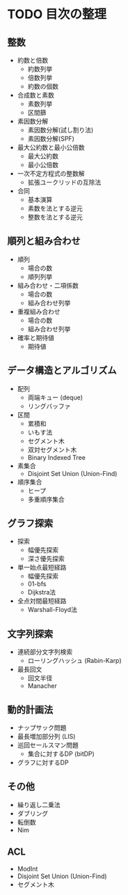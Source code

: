 # TODO 目次の整理

## 整数

- 約数と倍数
    - 約数列挙
    - 倍数列挙
    - 約数の個数
- 合成数と素数
    - 素数列挙
    - 区間篩
- 素因数分解
    - 素因数分解(試し割り法)
    - 素因数分解(SPF)
- 最大公約数と最小公倍数
    - 最大公約数
    - 最小公倍数
- 一次不定方程式の整数解
    - 拡張ユークリッドの互除法
- 合同
    - 基本演算
    - 素数を法とする逆元
    - 整数を法とする逆元

## 順列と組み合わせ

- 順列
    - 場合の数
    - 順列列挙
- 組み合わせ・二項係数
    - 場合の数
    - 組み合わせ列挙
- 重複組み合わせ
    - 場合の数
    - 組み合わせ列挙
- 確率と期待値
    - 期待値

## データ構造とアルゴリズム

- 配列
    - 両端キュー (deque)
    - リングバッファ
- 区間
    - 累積和
    - いもす法
    - セグメント木
    - 双対セグメント木
    - Binary Indexed Tree
- 素集合
    - Disjoint Set Union (Union-Find)
- 順序集合
    - ヒープ
    - 多重順序集合

## グラフ探索

- 探索
    - 幅優先探索
    - 深さ優先探索
- 単一始点最短経路
    - 幅優先探索
    - 01-bfs
    - Dijkstra法
- 全点対間最短経路
    - Warshall-Floyd法

## 文字列探索

- 連続部分文字列検索
    - ローリングハッシュ (Rabin-Karp)
- 最長回文
    - 回文半径
    - Manacher

## 動的計画法

- ナップサック問題
- 最長増加部分列 (LIS)
- 巡回セールスマン問題
    - 集合に対するDP (bitDP)
- グラフに対するDP

## その他

- 繰り返し二乗法
- ダブリング
- 転倒数
- Nim

## ACL

- ModInt
- Disjoint Set Union (Union-Find)
- セグメント木